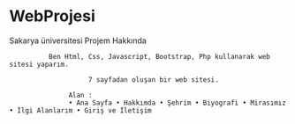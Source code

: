 # WebProjesi

Sakarya üniversitesi
                                                                  Projem Hakkında





              Ben Html, Css, Javascript, Bootstrap, Php kullanarak web sitesi yaparım.
                       
                        7 sayfadan oluşan bir web sitesi.
                           
                   Alan :
                   • Ana Sayfa • Hakkımda • Şehrim • Biyografi • Mirasımız • İlgi Alanlarım • Giriş ve İletişim
